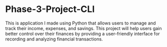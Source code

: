 # Phase-3-Project-CLI
This is application I made using Python that allows users to manage and track their income, expenses, and savings. This project will help users gain better control over their finances by providing a user-friendly interface for recording and analyzing financial transactions.
